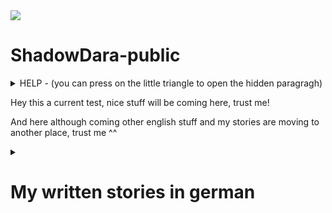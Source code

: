 <img src="https://i.imgur.com/tT2bCuR.jpeg">

# ShadowDara-public


<details>

<summary>
HELP - (you can press on the little triangle to open the hidden paragragh)
</summary>
 
### Help is coming soon haha (sorry)

</details>


Hey this a current test, nice stuff will be coming here, trust me!

And here although coming other english stuff and my stories are moving to another place, trust me ^^


<details>

<summary>

# My written stories in german
</summary>

<details>

<summary>

## Get Out - Warning no happy End - Plaintext Markdown
</summary>

Ich hatte mein Script vorbereitet, meine Notizen, sie befanden sich bereits geöffnet auf meinen Handy. Doch ich war nervös, furchtbar nervös. Ich schwitzte fast, ich wollte es ihnen unbedingt erzählen, doch ich war mir nicht sicher ob sie es unterstützen würden. Ihre vermeintlich Reaktion machte mir zu schaffen. »Du macht dir zu viele Gedanken, das wird schon alles klappen. Am danach wirst du dich wundern wieso du so schlecht über sie gedacht hast. Das ist nur Overthinking.«, versuchte ich mich aufzumuntern. »Ja, das ist nur Overthinking, sonst nichts. Alles wird Gut am Ende«, sagte ich mir noch einmal. Doch es funktionierte nur in Grenzen, meine Angst bliebt. »Was würde mit mir passieren wenn sie mich rauswarfen?«, ich wollte gar nicht wissen was dann geschah, selbst wenn ich einen Ort zum Leben finden würde, bin ich mir nicht sicher Ich mental damit fertig werden würde. Ich wäre definitiv nicht mental stabil genug dafür, ich war ein Wrack. Von einem Nervenzusammenbruch in den nächsten. Ich musste es tun, ich könnte nicht länger schweigen. Das würde mich zerreißen. Ich musste auf das Beste hoffen. Ich hab doch immer an das Gute in den Menschen geglaubt, aber auf der anderen Seite hat mich das auch einige Male dumm dastehen lassen. Es hieß ich wäre naiv, optimistisch naiv. Manche Mädchen fanden das süß. Ich kann Leute eben leider wirklich nicht einschätzen, dass macht es echt schwierig für mich. Ich mag ja meine Eltern und ich hab echt viele schöne Erinnerungen, wenn sie mich nicht unterstützen würden … Ja, was dann? Die Erinnerungen müsste ich dann wahrscheinlich alle wegwerfen denke ich. Ich will einfach nichts falsch machen, aber ich will auch ich selbst sein. Ich finde jeder sollte es verdient haben, glücklich sein zu dürfen und ich will auch glücklich sein. Sie haben ja auch immer gesagt dass sie mich lieben so wie ich bin, aber würden sie auch das akzeptieren? Nein, ich darf nicht weiter so darüber nachdenken. »Alles wird gut! Alles wird Gut! ALLES WIRD GUT, BITTE!« Ich fing an schluchzen, »Perfekt, ich habe es schon wieder geschafft mich selbst zum heulen zubringen, ich kriegt ja nun wirklich nichts anderes hin.«, warf ich mir vor, während die Tränen schlimmer wurden. Ich sollte es ihnen einfach erzählen, „Augen zu und durch“, genau so, das wird schon klappen. Was habe ich denn für eine andere Wahl? Alleine vor mich dahin vegetieren oder so, dass macht mir nur noch mehr depressiv. Ich will einfach glauben dass sie mir helfen würden, verstehst du was ich meine? Wahrscheinlich nicht, egal. Sobald es mir wieder ein bisschen besser geht werde ich mir die Tränen abwischen. »Sie werden dir nur sagen, was für ein Quatsch das ist und wie enttäuscht sie von dir sind.«, spürte ich, wie die Worte in meinem Inneren widerhallten. Bitte, lasst mich in Ruhe. Geht aus meinem Kopf, ihr zerstört mir alles. Diese Gedanken wollten nicht aus meinem Kopf gehen. Was konnte ich dagegen tun? »Du bist hässlich.«, Nein bitte, ich mache das nicht lange mit, wie wurde ich diese Gedanken los? Doch dieses leere Stille, die Stille, so still und leer wie ein schwarzes Loch machte mir genauso zu schaffen, sie versuchte alles in mir aufzusaugen, ließ alles gute in mir verschwinden. Alle positiven Gedanken. Bis nichts zurückblieb, außer der ewigen Leere. Ich musste mich ablenken, doch mit was? Mir fehlte die Motivation zu allem. Was sollte ich tun? Instagram, das ist zwar eigentlich nur Zeitverschwendung, aber was hatte ich gerade besseres zu tun? Solange es mich ablenken würde, wäre doch alles OK, auch wenn es keine sinnvoll genutzte Zeit wäre, oder? Ich denke schon. Ich griff nach meinem Handy, es war aus. War es abgestürzt oder hatte ich es vorhin doch ausgeschaltet? Ich wusste es nicht mehr, ich schaltete es an. Ich war am kämpfen, am kämpfen mit den Gedanke, in der Zeit als ich auf das weiße Handy Display starrte, das gerade hochfuhr. Ich wollte nicht mehr den Gedanken verfallen, sie machten mich nur kaputt. Ich glaube, ich brauchte dringend Hilfe, doch von wem nur? Ich wusste nicht weiter. Doch meine Rettung war nahe, das Handy war an. Eine neue Welt, eine Welt in der man sich verstecken kann. Ich konnte vorgeben jemand zu sein, der ich zwar nicht war, aber so gerne sein wollte. Das machte es eben noch viel schwerer diese Welt danach wieder zu verlassen. Die Welt des Internets war ein Fluch und Segen zugleich. Sie war verlockend, sie versuchte dich fangen, so dass du ihr nicht entkommen konntest. Sie versuchten alle dich süchtig zumachen, doch ich wusste es besser, ich hatte es bereits einmal durch gelebt. Ich bin vor meinen Problemen davongelaufen, ich besaß nicht den Mut mich ihnen zu stellen. Ich hab zwei Jahre verschwendet, zwei Jahre in denen ich längst hätte ich selbst sein können, doch anstatt dessen hat es mich depressiv gemacht. Ich war alles einfach egal, da ich keine Hoffnung mehr besaß, ich lebte einfach nur dahin. An manchen Tagen waren Videospiele der einzige für den ich lebte. An zu vielen Tagen war dies der Fall. Zum Glück konnte ich entkommen, ich bereute direkt die verlorene Zeit. Aber ich fand mich selbst, doch zu welchem Preis? Seitdem ist mein Leben um einiges komplizierter. Ich hab auch neue Freunde gefunden, davor war ich komplett alleine, alleine in der großen weiten Welt. Freunde bei denen ich gar nicht beschreiben kann wie viel sie mir bedeuten. Ich würde sicher nicht den gleichen Fehler wiederholen, ich hoffte so. Ich musste mir einfach im klaren behalten wer ich war und wo ich hinwill und darf wieder passieren dass, die Tage zu einem verschwommenen Nebel werden, dass ich Erinnerungen verliere ob Ereignisse heute, gestern oder irgendwann waren. Auf der anderen Seite, was sollte ich sonst tun, wie sollte ich mich sonst ablenken? Ich hatte im Moment nicht die Aufmerksamkeitsspanne um ein Buch zu lesen, aber könnte zeichnen. Ich war nicht wirklich gut darin, aber ohne Übung würde auch nie besser werden. Mich lenkte etwas ab, ich musste auf die Toilette. Ich hatte keine Lust, ich war zu faul zum aufstehen, ich hatte mich gerade so bequem ins Bett gelegt und zugedeckt. Wenn ich aufstand bestand zudem das Risiko das meine Eltern mich beim weinen erwischen würden, dann musste ich ihnen einiges erklären, wo ich wieder beim Thema von vorhin wäre. Wahrscheinlich hätte sogar dann eine bessere Chance auf eine positive Reaktion die sie bemerken würden, das mir das Thema wirklich wichtig ist und mich wirklich auch emotional mitnimmt. Ich schaffte es mich langsam aufzuraffen und wischte mir die Tränen mit meinem Kopfkissen aus dem Gesicht. Ohne die Tränen in der Augen sah ich wieder mehr, ich erkannte langsam mein Zimmer, mein Bett und die andere Einrichtung die eben schon immer in meinem Zimmer war. Die beiden Rollladen an den Fenster waren runter gelassen, nur eine kleine Nachttischlampe spendete in dem Zimmer Licht. Langsam und träge stand ich auf und bewegte ich mich zur Tür. Ich war sehr vorsichtig, versuchte kein einziges Geräusch zu machen. Ich wollte nicht das jemand meine trostlose, wertlose Anwesenheit bemerkt. Die Tür knarzte leise als ich sie vorsichtig öffnete, doch nicht laut genug damit es jemand mitbekam. Ich bewegte mich durch den Flur, der Weg bis zum Badezimmer kam mir unendlich lange vor. Es würde eine Ewigkeit dauern bis ich dort ankommen würde. Nach mehreren langsamen Schritten stand ich Bad, mein Blick fiel auf die Toilette, ich hasste es zur Toilette zu gehen. Ich musste dafür meine Hose ausziehen, dann sah ich das lange Teil wieder. Es widerte mich an, ich hasste es. Es war so eklig, wieso musste ich so etwas haben? Wieso? Ich wollte es mir wirklich mal abschneiden, zum Glück habe ich es dann gelassen. Das hätte wahrscheinlich schrecklich geblutet und wehgetan. Mein Plan ging damals so weit, das ich mit einer Schere im Bad saß und es abschneiden wollte. Das hätte sicher zu einem sehr komischen Gespräch geführt. Ich habe mich dann zum Glück dagegen entschieden. - Ich hatte es geschafft und hinter mich gebracht, ich wusch mir noch Hände gründlich danach und verzog mich schnell wieder zurück in mein Zimmer, versuchte die eklige Erinnerung von gerade eben zu vergessen. Ich schob die Erinnerung in eine dunkle Ecke meines Kopfes, wo ich sie hoffentlich nie wieder finden würde. Doch mir war bereits klar, dass sie mich im nächsten Nervenzusammenbruch finden und mich dann fertig machen würde. Ich hatte leider keine andere Technik wie ich mit solchen Erinnerungen und Gedanken umgehen konnte, oder wie man sie los wurde. Ich zog mir die Bettdecke schnell über meinen Kopf, ich hoffte das irgendwas etwas passierte, dass ich mich in Luft auflösen würde. NEIN, ich hatte mich so gut darauf vorbereitet, ich musste es wenigstens versuchen, noch war noch nicht alles verloren. Es gab doch noch Hoffnung, hoffte ich zumindest. Solange ich ihre Reaktion noch nicht kannte, hatte ich doch auch nicht das Recht zu behaupten das alles verloren wäre. Ich würde mir noch einen kurzen Augenblick gönnen, aber dann würde ich mit ihnen darüber reden. Ein paar Minuten würde ich mir noch gönnen. Die sogenannte Ruhe vor dem Sturm. Der Sturm würde brodeln, so wie auch meine Nervosität. Ich schnappte mir mein Handy und öffnete Instagram, als Ablenkung um mich mental darauf vorzubereiten.

»«

[2024-12-08] - [???]

</details>


<details>

<summary>

## Dark Story - Plaintext Markdown
</summary>

*Written by ShadowDara*


### Chapter 1

Es war bereits dunkel, als ich endlich die dreckige Gasse verließ. Ich war wieder auf einer der großen, von Reklametafeln beleuchteten Straßen. Ich schlurfte weiter, geriet in den Strom von Menschen, ließ mich treiben.

s strich ein eisig kalter Wind durch die Schlucht zwischen den unendlich hohen Betonwänden. Ich zog meine Jacke ein bisschen enger. Die Geräusche der Stadt, das Dröhnen der Autos, das Klappern von Schuhen und das ferne Murmeln der Passanten. Es war fast unerträglich, ich wollte einfach weg. Doch ich war mitten im Strom. Gefangen. Ich fing an zu kämpfen, und wehrte mich, wurde panisch, doch ich kam nicht an gegen den Strom. Doch dann, endlich, konnte ich dem Menschenstrom in einer Seitenstraße entfliehen. Weg von den blendenden Reklametafeln und dem lärmenden Gedränge. Ich atmete auf. Hier war es ruhiger. Es waren nur vereinzelte Gestalten zu erkennen, ich registrierte sie nur flüchtig. Während ich weiter ging, wurde das Dröhnen der Stadt immer leiser und gedämpfter bis schlussendlich verstummte. Danach traf ich ihn, dort stand er, ganz allein, im dunkelsten Fleck der Gasse. Er sah aus, er trug wie immer seine Lederjacke, dazu … . Ich hatte ihn schon lange nicht mehr gesehen. Seine Sonnenbrille stand ihm gut, selbst in der Dunkelheit, wie damals. Sein Anblick erinnerte mich an früher. Die Erinnerungen kamen zurück, sie flammten auf. Ich wollte das es wieder so war, wie damals war. Es war ein Ort der Schönheit, er war farbenfroh. Niemand war traurig. Die Gefühle überwältigten mich, ich wollte sie aufleben lassen. Wieder so leben wie damals. Doch das war vorbei. Ich schaffte es gerade so zurück in die kalte, harte Realität. Es ist schon lange nicht mehr so, wie damals. Alles ist grau, die Leute tragen kaum noch einen Funken Fantasie in sich, hören nehmen Befehle von Robotern entgegen. Sie sind traurig, die Welt ist traurig.

Da stand er, wie damals, als ich ihn noch geliebt hatte. “Wir brauchen dich. Die Welt braucht dich.” Ich antwortete nicht. “Komm mit, an einen ruhigen Ort, an dem wir reden können.”

on innen war es eine komplett heruntergekommene Bude, die ihre besten Jahre hinter sich hatte. Die Wände waren mit Dreck bespritzt, von dem ich mit Glück sagen kann, dass ich nicht weiß was es ist. Der Boden war zudem feucht mit Pfützen aus dreckigen und es roch schimmlig. “Wir könnten jemanden wie dich wirklich gebrauchen. Es wird wieder schlimmer. Ich kann nicht viel erzählen, solang du dich nicht entschieden hast. Du musst dir endlich verzeihen, was damals passiert ist. Du kannst deine Entscheidung immer noch ändern, du weißt ja wo du mich findest.” Ich schluckte, starrte ihn an. Er wartete kurz auf meine Entscheidung, drehte sich um und ging. Er verließ die dreckige heruntergekommene Bude und ließ mich allein zurück.

ch glaube, ich sollte erstmal erzählen, wie alles angefangen hat. Vor 20 Jahren hat es angefangen, damals war ich gerade mal 14 Jahre alt. Meine blonden Haare waren zu dieser Zeit kurz und schön. Viele Länder in Europa rückten politisch immer weiter nach rechts. Es war ein normaler Sommertag, kurz vor den Sommerferien. Ich kam gerade von der Schule zurück. Ich verließ den Bus und lief das letzte Stück von der Bushaltestelle nach Hause. Als ich zuhause ankam, stach mir direkt der Ton des laufenden Fernsehers ins Ohr. Ich zog meine Schuhe aus und ging ins Wohnzimmer. Meine Eltern schauten Nachrichten. Ich schaute mit. In Paris hatte es einen schlimmen Anschlag gegeben. Es lief überall in den Nachrichten. In der vollen U-Bahn Station ist eine Bombe hochgegangen, ich bin mir nicht mehr sicher, wie viele Tote es gab, ich weiß nur, dass es zu viele waren. Es war erst der Anfang, doch das Leben ging weiter, es passierte nichts spektakuläres. Ich ging weiterhin in die Schule, lernte für Arbeiten und machte meine Hausaufgaben nicht. Drei Wochen, dann waren Sommerferien. Ich freute mich schon riesig.

In den Ferien traf ich paar echt merkwürdige Leute, so kam es mir zumindest am Anfang vor. Ich verbrachte viel Zeit ihnen, sie veränderten mich, zogen mich hinein. Ich verliebte mich in einen Jungen. Diesen Jungen den ich gerade wiedergesehen habe, nach all der Zeit. Ich bin damals mitgekommen als meine Schwester mit diesen Leuten abhing. - *Und da kam der Schmerz wieder hoch, meine Schwester. Sie war nicht mehr da, ich bin damals nach dem Ereignis eif davon gelaufen. Ich konnte nicht damit umgehen.* - In den Ferien wurde die Weltlage von Tag zu Tag schlimmer und passierte es. Unsere Eltern waren tot. Ich war damals erst 14. Meine Schwester nahm mich mit zu ihren Freunden die sie in den Ferien kennengerlent hatte. Sie hat sich seitdem immer um mich gekümmert.

Ich habe erst leider 3 Jahre später mitbekommen, das es Terroristen waren, zudem Zeitpunkt war ich bereits zu weit hineingezogen, es war zu spät umzugehen. Ich hatte keine Wahl. Ja, haben für Menschen- und Freiheitsrechte gekämpt, aber nicht mit Mitteln die ich ünterstützen wollte. Ich wollte immer die gute sein, hab versucht sie zu überreden, die Leute leben zu lassen.

Wir machten gute Fortschritte, kämpfen uns immer weiter. Es gab überall Wachen, aber wir waren ihnen immer einen Schritt veraus. Wir waren ein Team, wir vertrauten uns gegenseitig, wir kannten uns. Das machte uns unbesiegbar. Unser Ziel war es den Reactor zu zerstören. Es war unsere Hoffnung, da ohne den Generator die Wachen nicht mehr funktionieren würden. Sie sorgten für schreckliche Lebensbedürfnisse.


### Chapter 2

Sie waren im Herzen der Energiequelle, sie hatten es bis dorthin geschafft. Sie waren im Reaktor Raum angekommen. Sie hatten nocht viel Zeit, es musste schnell gehen, doch wenn sie einen Fehler machten, flog hier alles in die Luft. Der Reactor musste zuerst abgeschaltet werden um ihn zu zerstören. “Liz, sie werden uns bald entdecken.” “Bereitet euch auf einen Kampf vor, Soldaten. Wie lange brauchst du noch um den Reactor zu hacken, Schwester?“ Die kleine hielt 3 Finger in die Luft, die einen nach dem anderen einklappte. Sie zählte runter. Bei 0 angekommen wurde es leiser, das ohrenbetäubende Dröhnen des Reactors erlosch langsam.

Sie befanden sich auf einem dünnen Metall-Steg, direkt über einer großen, orange-gelben Energie Kugel. Der Reactor. Er war wunderschön, doch auch so unglaublich gefährlich. Es versorgte das ganze Land mit Strom. So hätte sie nicht den Hauch einer Chance.

Es gab ein Krachen an der Tür und noch eins und eins. Die Tür gab nach. Die Wachdroiden stürmten hinein. Es gab einen Kampf. Doch dann geschah, etwas. Etwas was sie erstaunen ließ. Der Reator startete wieder. Es bildete sich eine kleine gelb-orangene Kugel, die langsam wuchs. Das drönen setzte langsam ein. “Ich weiß es nicht, wieso geht er wieder an. Ich hab ihn ausgeschaltet!”, schrie sie.

Es waren zu viele Roboter, es kamen immer neue nach. Auf Dauer war ihr Sieg ausgeschlossen. Ein Roboter fiel in den Reactor, es gab ein Explosion. Sie wurden hochgeschleudert. Liz rappelte sich auf nach dem sie gelandet war. Sie sah es ihre Schwester hing über dem Abgrund. Sie musste sie retten. Es war ihre Schwester.

Sie schnappte ihre Hand, gerade rechtzeitig, sie konnte sich nicht mehr lange halten. Der Kampf ging weiter, es war eine Frage der Zeit bis zu ihrer Niederlage. “Ich liebe dich große Schwester, aber lass mich fallen. Es gibt keine andere Hoffnung. Wenn ihr verliert, werden wir alles verlieren. Dann war alles umsont. Du weißt das es keine andere Hoffnung gibt. Ich werde dich nie vergessen.”, sagte sie in Tränen.

*2 Wochen später*

Es hatte sich in den letzten 2 Wochen sehr viel verändert. Es war ein trauriger Tag. Es war der Tag der Trauerfeier. Es war kein Sieg, sie hatten zwar den Kampf gewonnen, doch ein Team Mitglied verloren. Sie trat vor um eine Rede zu halten.

“Ich verdanke ihr alles, sie hat mich damals nach mum weg war, aufgezogen. Sie hat sich immer um mich gekümmert. Sie war immer für mich da. Auf der Mission vor 2 Wochen hat sie mein Leben gerettet. Sie hätte mich fallen lassen sollen. Ich hing dort, mit einem Arm hielt ich mich an dem Steg fest. Sie kam zu mir, schnappte meine Hand. Ich sagte ihr das sie mich fallen lassen sollte. Sie schüttele den Kopf und zog mich hoch. Ich saß auf dem Steg. Sie nahm ein Taschentuch, wischte mir die Tränen ab. Sie sagte zu mir, das sie mich nie vergessen würde und immer nur beschützen wollte. Dann stand sie auf, ging zum Rand des Stegs. Sie drehte sich zu mir um, winkte mir zweimal und dann sprang sie. Ich war zu schwach um sie aufzuhalten. Sie hat sich geopfert um uns alle zu retten. Mit ihren Sprung zerstörte sie den Generator. Dieser ist beim hochfahren sehr instabil, dadurch reichte ihr Körper um ihn aus dem Gleichgewicht zu bringen.”


### Chapter 3

Ich haute ab, ich wollte nichts mehr mit ihnen zu tun haben, meine Schwester war tot. Ich wäre fast gestorben. Wie konnte ich bei sowas nur mitmachen? Ich hatte niemanden mehr. Meine Schwester war der letzte Teil meiner Familie. Jetzt war ich allein. Ich wollte weg. Ich wusste nicht was ich tun sollte. Wie könnte ich ohne sie weiterleben?

Ich zog mich in die Anonymität der Stadt zurück. Niemand kannte mich, niemand würde nach mir suchen, niemand würde mich vermissen. Nur ich und hundert tausende von Menschen die ich nicht kenne, die mich nicht interressieren, die sich auch nicht für mich interressieren.

Ich lebte allein in der Stadt ging arbeiten, fühle jeden Tag diese leere. Wollte keine Menschen kennenlernen, Menschen die ich wieder verlieren würde. So verging die Zeit, jeder Tag war der gleiche. Bis jetzt, bis heute, der Tag an dem er mich fand.


### Chapter 4

Ich ging nach Hause, versuchte zu vergessen, vergessen was heute passiert ist. Vergessen was damals passiert ist. Ich konnte nicht. Wie konnte er mich finden? Ich musste schlafen, die Ruhe würde mir helfen. Ich puzzte mir die Zähne und ging ins Bett, versuchte mich hin zulegen, doch es ging mir nicht aus dem Kopf.

Ich lag im Bett, im Zimmer war es stockdunkel, doch ich starrte die Decke an, ich hatte keine Ahnung, wie viel Uhr es war.

*“Vertrau mir, sie wird zu uns kommen, daran besteht kein Zweifel. Es verläuft alles perfekt nach Plan, Boss.”*

</details>


<details>

<summary>

## One Day as a Girl - Plaintext Markdown
</summary>

*Written by Dara (Oktober 2024)*

*Habt ihr euch schon mal vorgestellt, wie es ist, einen Tag als das andere Geschlecht zu verbringen, wie viel das in eurem Leben ändern würde? Ich habe mir diese Frage bisher noch nie gestellt, bis ich es selbst erlebt habe. Ich finde es bis heute faszinierend, wie schnell sich meine Sichtweise an einem einzigen Tag geändert hat.*

Der Wecker klingelte früh, ich wollte noch nicht aufstehen, wollte weiter schlafen, wollte weiter träumen. Aber ich konnte nicht, es war Schule. Ich musste aufstehen. Ich wollte noch liegen bleiben, nur eine Minute. Nur eine Einzige! Als ich mich dann schließlich umdrehte, um aufzustehen, spürte ich Haare in meinem Mund. Es war dieses richtig eklige Gefühl, das man von Haaren bekam. Ich spuckte sie aus und erschrak zugleich, das waren meine Haare. Ich hatte lange Haare, streifte sie durch meine Finger und schaute sie mir genau an. Gestern hatte ich noch kurze Haare, diese haben mir viel besser gefallen. Wie war es möglich, dass meine Haare über Nacht so schnell wuchsen. Ziemlich aufgewühlt durch die kürzliche Erkenntnis, aber immer noch ziemlich Todmüde stand ich schließlich auf. Ich durfte nicht schon wieder zu spät zur Schule kommen. Ich öffnete meinen Kleiderschrank und erschrak. Was war hier los? Ist das ein Alptraum? Spielte mir jemand einen Streich? Ich schrie auf, mein ganzer Kleiderschrank war voller Mädchenklamotten, das musste ein Traum sein, ein richtiger Alptraum. Wo waren meine Jungs Sachen, meine Pullis und Jogginghosen? Ich durchwühlte den ganzen Schrank, zog alles heraus und warf es auf den Boden. Die Sachen waren nicht mehr drin, ich stand der Verzweiflung nahe. Ich musste mich beruhigen, Verzweiflung hatte noch nie geholfen. Ich atmete tief durch, ich brauchte einen Plan. Mein Schrank war auf einmal voller Mädchenklamotten und ich hatte plötzlich lange Haare, wie sah ich aus? Ich rannte zum nächsten großen Spiegel, in dem ich mich von oben bis unten sehen konnte. Ich konnte es nicht glauben, als ich in den Spiegel schaute, wie war das möglich? Ich sah ein Mädchen, ich hatte das Spiegelbild eines Mädchens. Ich war ein Mädchen, ich hatte lange braune Haare und ein bisschen kleiner als gestern noch, beziehungsweise als ich ein Junge war. Ich sah wirklich nicht schlecht aus, obwohl ich nur ein Schlaf-T-Shirt an hatte, das mir viel zu klein war und meine Haare vom Schlafen ziemlich verstrubbelt waren. Aber sowas ist unmöglich, wie kann so etwas sein? Dies musste ein Traum sein, es gab keine andere Erklärung hierfür. Ich könnte versuchen, mich selbst aufzuwecken, indem ich mich kneife. Nein, wenn es eh nur ein Traum war, würde er eh wieder vorbei gehen. Ich war zu neugierig, um mich aufzuwecken, ich wollte wissen, wie es ist ein Mädchen zu sein, wollte die Erfahrung sammeln. Nicht dass es mir Spaß macht oder sonst so etwas, ich meine nur Objektiv gesehen, für die Wissenschaft und so. Auf keinen Fall würde ich in Wirklichkeit ein Mädchen sein wollen, allein als Junge hätte man vieles schon direkt viel einfacher, oder dachte ich mir das nur? Ich riss mich aus meinen Gedanken, schaute in den Spiegel und griff nach meinem T-Shirt. Ich zog mich vor dem Spiegel aus. Ich war fassungslos bei dem Anblick von meinem neuen nackten Körper, ich konnte nicht wegschauen, ich wusste selbst nicht wieso. Ich wollte einfach nicht wegschauen. Nachdem ich wirklich viel zu lange meinen neuen Körper bestaunt hatte, puste ich mir die Zähne, ging auf die Toilette, auch wenn ich erst nicht wusste, wie das funktionieren sollte. Ich hatte nicht viel Ahnung von Kleidung und von Mädchenkleidung schon gar nicht, noch dazu lag alles verstreut auf dem Boden. Ich musste etwas davon anziehen, es gab nichts anderes. Ich wählte eine hellblaue Skinny Jeans und ein weißes Top aus. Ich war mir zwar nicht sicher, ob die Sachen richtig anzog, aber es sah zumindest in meinen Augen zumindest okay aus. Das genügte mir für den Moment. Was sind das für Hosentaschen, das passt nicht mal ein Handy rein? Wo soll ich jetzt mein Handy hinmachen? Ich hatte nicht wirklich die Zeit mir darüber den Kopf zu zerbrechen, ich musste mich für die Schule fertig machen. Heute war Montag. Das Wochenende war vorbei, was habe ich überhaupt am Wochenende gemacht? Plötzlich stand meine Mutter vor mir. Kämm dir mal die Haare, die sehen wirklich schlimm zerzaust aus! Ja, mach ich! Ich ging zurück ins Bad, ich hatte das vorhin vor Staunen ganz vergessen und die Situation kam mir auch gerade recht, um der Konversation zu entfliehen. Hatte sie nicht bemerkt, dass ich wie ein Mädchen aussah? Niemals konnte sie das übersehen haben, war das für alle anderen außer mir normal? Bin ich in einer Paralleldimension? Diese Fragen gingen mir nicht aus dem Kopf. Während ich mich für die Schule fertig machte, versuchte ich erfolglos, mir eine Erklärung für die Situation herzuleiten. Genauso wie für meine Mutter war es für niemanden in der Schule komisch, dass ich ein Mädchen war. Sollte ich mit jemandem darüber reden? Es würde mich doch jeder direkt für verrückt halten. Ich beschloss fürs erste zu schweigen und abzuwarten. Ich werde wahrscheinlich ohnehin bald aufwachen. Es war ein normaler Schultag, wirklich nicht außergewöhnlich, der Unterricht war langweilig wie sonst auch. Ich hatte die Hälfte der Hausaufgaben nicht. Angesichts meines heutigen Aussehens wäre ich echt gerne Zuhause geblieben, doch ich musste heute eine Präsentation halten. Es fühlte sich nicht wie ein Traum an, es war zu realistisch. Im Laufe des Tages verschwand meine schlechte Einstellung langsam, ich glaube es fing an, mir langsam zu gefallen. So schlimm war es gar nicht, wie ich heute morgen gedacht hatte. In der Pause hing ich mit Mädchen rum, es fühlte sich aber komisch an. Gestern war sie noch meine Freundin und jetzt waren wir zwei normale Freundinnen. Es gefiel mir mit dem Mädchen. Ich hatte Spaß mit ihnen, um ehrlich zu sein, mehr als mit den Jungs. Der Schultag ging schnell vorbei, ich verabredete mich danach mit den Mädchen für heute Mittag. Ich ging mit ihnen in die Stadt. Ich hatte Spaß, ich hätte mir nie vorstellen können, dass ich an sowas gefallen finden würde. Die Zeit verging schnell, der Tag neigte sich dem Ende zu. Es war bereits dunkel, als ich nach Hause kam. Ich dachte nach, der Tag heute hat mir gefallen, ich hatte Spaß, ich war glücklich. Könnte es vielleicht für immer so bleiben? Es hat mir Spaß gemacht ein Mädchen zu sein. Doch dann kam es, traf mich wie ein Schlag. Ich realisierte es, ich wollte nicht als Junge weiterleben, ich wollte ein Mädchen sein für heute und morgen, für immer, bis in die Unendlichkeit hinein. Ich war heute so viel glücklicher als sonst. Bei dem Gedanken, dass der Tag nur noch wenige Stunden hatte, kamen mir Tränen. Ich versteckte mich unter meiner Bettdecke, ich hatte immer noch den schwarzen kurzen Rock an, den ich heute mit den Mädchen in der Stadt gekauft hatte. Ich war mir nicht sicher, wie ich nach dieser Erfahrung als Junge weiterleben könnte. Ich war ratlos. Ich wünschte mir beim Einschlafen so fest, dass ich morgen genauso aufwachen würde wie heute. Es gab wirklich nicht viel, was ich an meinem alten Leben vermissen würde. Ich wachte auf, spürte Haare in meinen Mund. Ich sprang auf wie eine Rakete, war es etwa kein Traum? Ich schaute auf mein Handy,es war Dienstag und mein Zimmer sah genauso aus wie gestern, die ganze Mädchenkleidung lag auf dem Boden. Ist mein Wunsch etwa in Erfüllung gegangen?

</details>


<details>

<summary>

## Dream - Speedboot XD - Plaintext - Markdown
</summary>

Ich ging über eine Kuhweide. Rannte davon, rannte weg vor einem Bösewicht. Er hatte eine Minigun. Ich rannte, hatte Angst, rannte über die Weide, in den Wald. Ich rannte durch den Wald, er war nicht sehr groß. Hinter dem Wald wieder eine Wiese. Dort war das Militär und rannte mir entgegen, um den Bösewicht zu stoppen. Ich rannte weiter, weiter zur Straße. Direkt vor mir war eine Brücke über einen breiten Fluss. Ich ging auf die Brücke, traf auf Bro. Dann sprangen wir von der Brücke. Unten Wasser fuhr gerade ein Boot mit den Handlangern des Bösewichts vorbei. Wir landeten gekonnt wie aus einem Film auf dem Boot. Es war eine Leichtigkeit für uns die beiden Handlanger zu besiegen. Bro warf sie über Bord, ich wollte ihn daran hindern, aber er ließ sich nicht aufhalten, aber er ließ mich ans Steuer des Bootes. Es war ein Speedboot, wir rasten über den See. Die Straße umrundete den See, sodass, wenn man direkt über den See fuhr, was wir taten, die Straße abkürzen konnte. Das Boot raste auf das Ufer zu. Ich hielt mir die Augen zu, hatte Angst vor dem Aufprall. Doch dann, als das Boot an Land kam, fuhr das Boot plötzlich Räder aus. 4 Räder, es fuhr auf der Straße. Wir fuhren mit einem Boot mit Rädern auf der Straße. Es war eine lange Verfolgungsjagd auf der Straße, sie ging einen Hügel hinauf, so waghalsig. Wir kamen in einem Italien Viertel an, als wir sie endlich abschütteln konnten. Ich stoppte vor einem kleinen Haus, Ich ging hinein, kletterte durchs Fenster, drinnen war es dunkel. Ich machte den Mund auf und sagte, damals war ich noch eine andere Person, ich glaub ich sollte es erzählen.

**The End**

</details>

</details>


